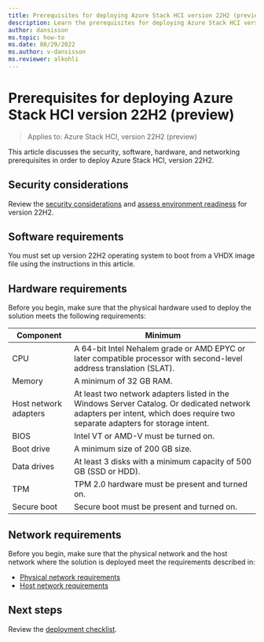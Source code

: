 ```yaml
---
title: Prerequisites for deploying Azure Stack HCI version 22H2 (preview)
description: Learn the prerequisites for deploying Azure Stack HCI version 22H2
author: dansisson
ms.topic: how-to
ms.date: 08/29/2022
ms.author: v-dansisson
ms.reviewer: alkohli
---
```


# Prerequisites for deploying Azure Stack HCI version 22H2 (preview)

> Applies to: Azure Stack HCI, version 22H2 (preview)

This article discusses the security, software, hardware, and networking prerequisites in order to deploy Azure Stack HCI, version 22H2.

## Security considerations

Review the [security considerations](/manage/preview-channel.md) and [assess environment readiness](/manage/use-environment-checker.md) for version 22H2.

## Software requirements

You must set up version 22H2 operating system to boot from a VHDX image file using the instructions in this article.

## Hardware requirements

Before you begin, make sure that the physical hardware used to deploy the solution meets the following requirements:

|Component|Minimum|
|--|--|
|CPU|A 64-bit Intel Nehalem grade or AMD EPYC or later compatible processor with second-level address translation (SLAT).|
|Memory|A minimum of 32 GB RAM.|
|Host network adapters|At least two network adapters listed in the Windows Server Catalog. Or dedicated network adapters per intent, which does require two separate adapters for storage intent.|
|BIOS|Intel VT or AMD-V must be turned on.|
|Boot drive|A minimum size of 200 GB size.|
|Data drives|At least 3 disks with a minimum capacity of 500 GB (SSD or HDD).|
|TPM|TPM 2.0 hardware must be present and turned on.|
|Secure boot|Secure boot must be present and turned on.|

## Network requirements

Before you begin, make sure that the physical network and the host network where the solution is deployed meet the requirements described in:

- [Physical network requirements](../concepts/physical-network-requirements.md)
- [Host network requirements](../concepts/host-network-requirements.md)

## Next steps

Review the [deployment checklist](deployment-tool-checklist.md).